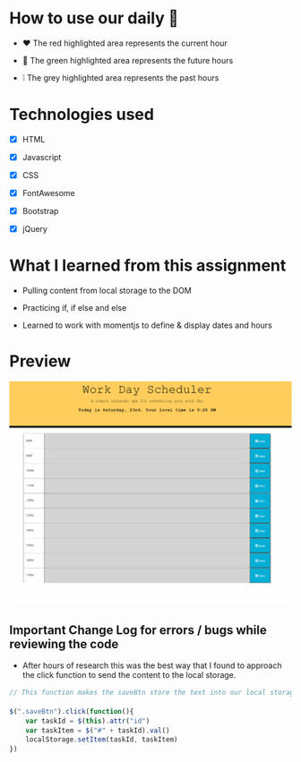 # How to use our daily 📆

 * ❤️ The red highlighted area represents the current hour

 * 💚 The green highlighted area represents the future hours

 * ❕ The grey highlighted area represents the past hours


# Technologies used 

- [x] HTML
- [x] Javascript
- [x] CSS
- [x] FontAwesome
- [x] Bootstrap
- [x] jQuery


# What I learned from this assignment 

* Pulling content from local storage to the DOM

* Practicing if, if else and else

* Learned to work with momentjs to define & display dates and hours

# Preview

![Table](./assets/calendar.gif)

## Important Change Log for errors / bugs while reviewing the code


* After hours of research this was the best way that I found  to approach the click function to send the content to the local storage.

```js
// This function makes the saveBtn store the text into our local storage

$(".saveBtn").click(function(){
    var taskId = $(this).attr("id")
    var taskItem = $("#" + taskId).val()
    localStorage.setItem(taskId, taskItem)
})
```
